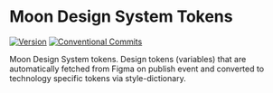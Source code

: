 # Moon Design System Tokens

[![Version](https://img.shields.io/pub/v/moon_tokens.svg)](https://pub.dev/packages/moon_tokens) [![Conventional Commits](https://img.shields.io/badge/Conventional%20Commits-1.0.0-%23FE5196?logo=conventionalcommits&logoColor=white)](https://conventionalcommits.org) 

Moon Design System tokens. Design tokens (variables) that are automatically fetched from Figma on publish event and converted to technology specific tokens via style-dictionary. 


